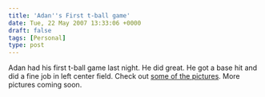 ```yaml
---
title: 'Adan''s First t-ball game'
date: Tue, 22 May 2007 13:33:06 +0000
draft: false
tags: [Personal]
type: post
---
```


Adan had his first t-ball game last night. He did great. He got a base hit and did a fine job in left center field. Check out [some of the pictures](http://familiarodriguez.smugmug.com/gallery/2885137). More pictures coming soon.